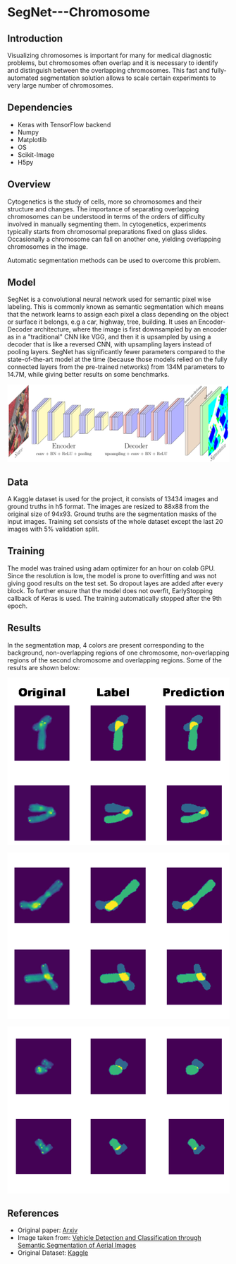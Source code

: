 # SegNet---Chromosome

## Introduction

Visualizing chromosomes is important for  many  for  medical  diagnostic  problems,  but  chromosomes  often  overlap  and  it  is necessary to identify and distinguish between the overlapping chromosomes.  This fast and fully-automated segmentation solution allows to scale certain experiments to very large number of chromosomes.


## Dependencies

- Keras with TensorFlow backend
- Numpy
- Matplotlib
- OS
- Scikit-Image
- H5py



## Overview

Cytogenetics is the study of cells, more so chromosomes and their structure and changes. 
The importance of separating overlapping chromosomes can be understood in terms of the orders of difficulty involved in manually segmenting them.
In cytogenetics, experiments typically starts from chromosomal preparations fixed on glass slides. Occasionally a chromosome can fall on another one,
 yielding overlapping chromosomes in the image. 

Automatic segmentation methods can be used to overcome this problem.


## Model


SegNet is a convolutional neural network used for semantic pixel wise labeling. This is commonly known as semantic segmentation which means that the network 
learns to assign each pixel a class depending on the object or surface it belongs, e.g a car, highway, tree, building. It uses an Encoder-Decoder architecture, 
where the image is first downsampled by an encoder as in a "traditional" CNN like VGG, and then it is upsampled by using a decoder that is like a reversed CNN,
with upsampling layers instead of pooling layers. 
SegNet has significantly fewer parameters compared to the state-of-the-art model at the time (because those models relied on the fully connected layers from 
the pre-trained networks) from 134M parameters to 14.7M, while giving better results on some benchmarks.

![](images/SegNet.png)

## Data

A Kaggle dataset is used for the project, it consists of  13434 images and ground truths in h5 format.
The images are resized to 88x88 from the original size of 94x93. Ground truths are the segmentation masks of the input images. Training set consists of 
the whole dataset except the last 20 images with 5% validation split.


## Training

The model was trained using adam optimizer for an hour on colab GPU. Since the resolution is low, the model is prone to overfitting and was not giving good results on
the test set. So dropout layes are added after every block. To further ensure that the model does not overfit, EarlyStopping callback of Keras is used. The training 
automatically stopped after the 9th epoch.


## Results

In the segmentation map, 4 colors are present corresponding to  the background,  non-overlapping regions of one chromosome,  non-overlapping regions of the second chromosome and overlapping regions.
Some of the results are shown below:


![](images/image1.PNG)



![](images/image2.PNG)



![](images/image3.png)


## References


- Original paper: [Arxiv](https://arxiv.org/abs/1511.00561)
- Image taken from:  [Vehicle Detection and Classification through Semantic Segmentation of Aerial Images](http://www.mdpi.com/2072-4292/9/4/368/htm)
- Original Dataset: [Kaggle](https://www.kaggle.com/jeanpat/overlapping-chromosomes)
